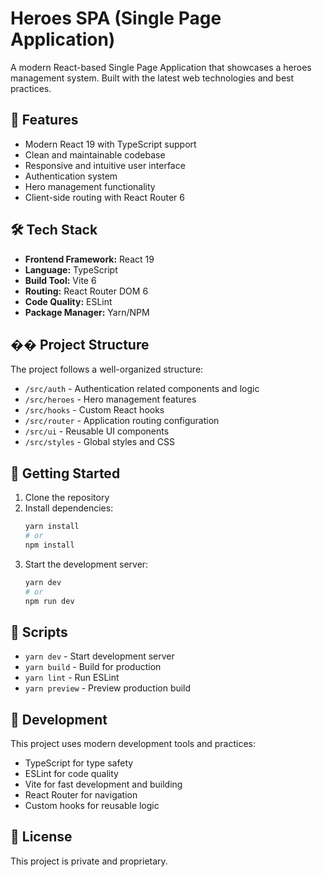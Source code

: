 # Heroes SPA (Single Page Application)

A modern React-based Single Page Application that showcases a heroes management system. Built with the latest web technologies and best practices.

## 🚀 Features

- Modern React 19 with TypeScript support
- Clean and maintainable codebase
- Responsive and intuitive user interface
- Authentication system
- Hero management functionality
- Client-side routing with React Router 6

## 🛠️ Tech Stack

- **Frontend Framework:** React 19
- **Language:** TypeScript
- **Build Tool:** Vite 6
- **Routing:** React Router DOM 6
- **Code Quality:** ESLint
- **Package Manager:** Yarn/NPM

## ��️ Project Structure

The project follows a well-organized structure:
- `/src/auth` - Authentication related components and logic
- `/src/heroes` - Hero management features
- `/src/hooks` - Custom React hooks
- `/src/router` - Application routing configuration
- `/src/ui` - Reusable UI components
- `/src/styles` - Global styles and CSS

## 🚀 Getting Started

1. Clone the repository
2. Install dependencies:
   ```bash
   yarn install
   # or
   npm install
   ```
3. Start the development server:
   ```bash
   yarn dev
   # or
   npm run dev
   ```

## 📝 Scripts

- `yarn dev` - Start development server
- `yarn build` - Build for production
- `yarn lint` - Run ESLint
- `yarn preview` - Preview production build

## 🔧 Development

This project uses modern development tools and practices:
- TypeScript for type safety
- ESLint for code quality
- Vite for fast development and building
- React Router for navigation
- Custom hooks for reusable logic

## 📄 License

This project is private and proprietary.
